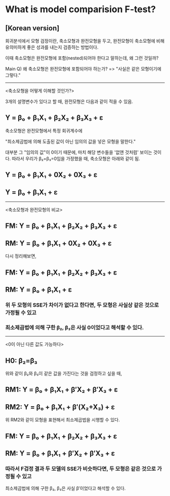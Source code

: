 # What is model comparision F-test?

[Korean version]
---
회귀분석에서 모형 검정이란,
축소모형과 완전모형을 두고, 완전모형이 축소모형에 비해 유의미하게 좋은 성과를 내는지 검증하는 방법이다. 

이때 축소모형은 완전모형에 포함(nested)되어야 한다고 말하는데, 왜 그런 것일까?

Main Q) 왜 축소모형은 완전모형에 포함되어야 하는가? 
=> "사실은 같은 모형이기에 그렇다."

---
<축소모형을 어떻게 이해할 것인가?>

3개의 설명변수가 있다고 할 때, 완전모형은 다음과 같이 적을 수 있음.

## Y = β₀ + β₁X₁ + β₂X₂ + β₃X₃ + ε

축소모형은 완전모형에서 특정 회귀계수에 

"최소제곱법에 의해 도출된 값이 아닌 임의의 값을 넣은 모형을 말한다."

대부분 그 "임의의 값"이 0이기 때문에, 마치 해당 변수들을 '없앤 것처럼' 보이는 것이다.
따라서 우리가 β₂=β₃=0임을 가정했을 때, 축소모형은 아래와 같이 됨.

## Y = β₀ + β₁X₁ + 0X₂ + 0X₃ + ε
## Y = β₀ + β₁X₁ + ε
---
<축소모형과 완전모형의 비교>

## FM: Y = β₀ + β₁X₁ + β₂X₂ + β₃X₃ + ε
## RM: Y = β₀ + β₁X₁ + 0X₂ + 0X₃ + ε

다시 정리해보면,

## FM: Y = β₀ + β₁X₁ + β₂X₂ + β₃X₃ + ε
## RM: Y = β₀ + β₁X₁ + ε

### 위 두 모형의 SSE가 차이가 없다고 한다면, 두 모형은 사실상 같은 것으로 가정될 수 있고
### 최소제곱법에 의해 구한 β₂, β₃은 사실 0이었다고 해석할 수 있다.
---
<0이 아닌 다른 값도 가능하다>

## H0: β₂=β₃

위와 같이 β₂와 β₃이 같은 값을 가진다는 것을 검정하고 싶을 때, 

## RM1: Y = β₀ + β₁X₁ + β′X₂ + β′X₃ + ε
## RM2: Y = β₀ + β₁X₁ + β′(X₂+X₃) + ε

위 RM2와 같이 모형을 표현해서 최소제곱법을 시행할 수 있다. 

## FM: Y = β₀ + β₁X₁ + β₂X₂ + β₃X₃ + ε
## RM: Y = β₀ + β₁X₁ + β′X₂ + β′X₃ + ε

### 따라서 F검정 결과 두 모델의 SSE가 비슷하다면, 두 모형은 같은 것으로 가정될 수 있고
최소제곱법에 의해 구한 β₂, β₃은 사실 β′이었다고 해석할 수 있다.

